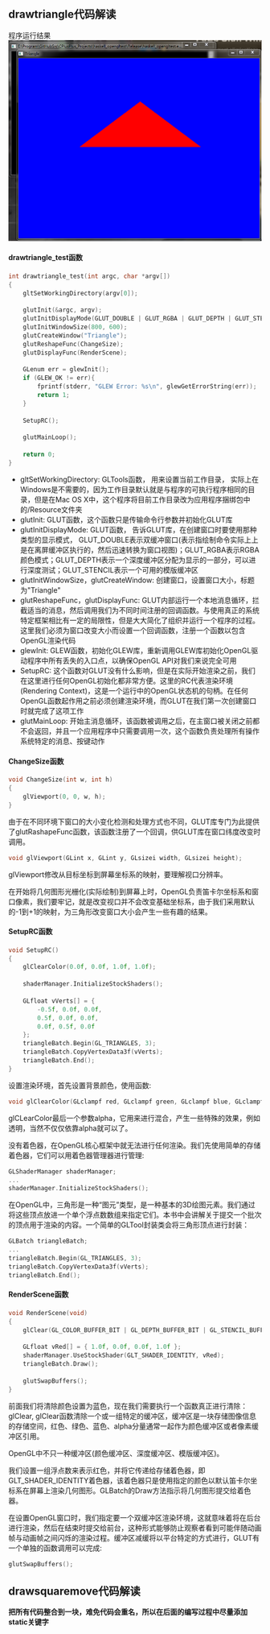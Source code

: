 ## drawtriangle代码解读
程序运行结果![运行结果](https://github.com/haskellcg/Blog_Pictures/blob/master/Chapter_2_%E4%BB%A3%E7%A0%81%E8%A7%A3%E8%AF%BB_1.PNG)

#### drawtriangle_test函数
```c++
int drawtriangle_test(int argc, char *argv[])
{
	gltSetWorkingDirectory(argv[0]);

	glutInit(&argc, argv);
	glutInitDisplayMode(GLUT_DOUBLE | GLUT_RGBA | GLUT_DEPTH | GLUT_STENCIL);
	glutInitWindowSize(800, 600);
	glutCreateWindow("Triangle");
	glutReshapeFunc(ChangeSize);
	glutDisplayFunc(RenderScene);

	GLenum err = glewInit();
	if (GLEW_OK != err){
		fprintf(stderr, "GLEW Error: %s\n", glewGetErrorString(err));
		return 1;
	}

	SetupRC();

	glutMainLoop();

	return 0;
}
```
  * gltSetWorkingDirectory: GLTools函数， 用来设置当前工作目录， 实际上在Windows是不需要的，因为工作目录默认就是与程序的可执行程序相同的目录，但是在Mac OS X中，这个程序将目前工作目录改为应用程序捆绑包中的/Resource文件夹
  * glutInit: GLUT函数，这个函数只是传输命令行参数并初始化GLUT库
  * glutInitDisplayMode: GLUT函数， 告诉GLUT库，在创建窗口时要使用那种类型的显示模式， GLUT_DOUBLE表示双缓冲窗口(表示指绘制命令实际上上是在离屏缓冲区执行的，然后迅速转换为窗口视图)；GLUT_RGBA表示RGBA颜色模式；GLUT_DEPTH表示一个深度缓冲区分配为显示的一部分，可以进行深度测试；GLUT_STENCIL表示一个可用的模版缓冲区
  * glutInitWindowSize，glutCreateWindow: 创建窗口，设置窗口大小，标题为"Triangle"
  * glutReshapeFunc，glutDisplayFunc: GLUT内部运行一个本地消息循环，拦截适当的消息，然后调用我们为不同时间注册的回调函数。与使用真正的系统特定框架相比有一定的局限性，但是大大简化了组织并运行一个程序的过程。这里我们必须为窗口改变大小而设置一个回调函数，注册一个函数以包含OpenGL渲染代码
  * glewInit: GLEW函数，初始化GLEW库，重新调用GLEW库初始化OpenGL驱动程序中所有丢失的入口点，以确保OpenGL API对我们来说完全可用
  * SetupRC: 这个函数对GLUT没有什么影响，但是在实际开始渲染之前，我们在这里进行任何OpenGL初始化都非常方便。这里的RC代表渲染环境(Rendering Context)，这是一个运行中的OpenGL状态机的句柄。在任何OpenGL函数起作用之前必须创建渲染环境，而GLUT在我们第一次创建窗口时就完成了这项工作
  * glutMainLoop: 开始主消息循环，该函数被调用之后，在主窗口被关闭之前都不会返回，并且一个应用程序中只需要调用一次，这个函数负责处理所有操作系统特定的消息、按键动作

#### ChangeSize函数
```c++
void ChangeSize(int w, int h)
{
	glViewport(0, 0, w, h);
}
```
  由于在不同环境下窗口的大小变化检测和处理方式也不同，GLUT库专门为此提供了glutRashapeFunc函数，该函数注册了一个回调，供GLUT库在窗口纬度改变时调用。
  
```c++
void glViewport(GLint x, GLint y, GLsizei width, GLsizei height);
```
  glViewport修改从目标坐标到屏幕坐标系的映射，要理解视口分辨率。
  
  在开始将几何图形光栅化(实际绘制)到屏幕上时，OpenGL负责笛卡尔坐标系和窗口像素，我们要牢记，就是改变视口并不会改变基础坐标系，由于我们采用默认的-1到+1的映射，为三角形改变窗口大小会产生一些有趣的结果。
  
#### SetupRC函数
```c++
void SetupRC()
{
	glClearColor(0.0f, 0.0f, 1.0f, 1.0f);

	shaderManager.InitializeStockShaders();

	GLfloat vVerts[] = {
		-0.5f, 0.0f, 0.0f,
		0.5f, 0.0f, 0.0f,
		0.0f, 0.5f, 0.0f
	};
	triangleBatch.Begin(GL_TRIANGLES, 3);
	triangleBatch.CopyVertexData3f(vVerts);
	triangleBatch.End();
}
```
  设置渲染环境，首先设置背景颜色，使用函数:
```c++
void glClearColor(GLclampf red, GLclampf green, GLclampf blue, GLclampf alpha);
```
  glCLearColor最后一个参数alpha，它用来进行混合，产生一些特殊的效果，例如透明，当然不仅仅依靠alpha就可以了。
  
  没有着色器，在OpenGL核心框架中就无法进行任何渲染。我们先使用简单的存储着色器，它们可以用着色器管理器进行管理:  
```c++
GLShaderManager shaderManager;
...
shaderManager.InitializeStockShaders();
```
  
  在OpenGL中，三角形是一种“图元”类型，是一种基本的3D绘图元素。我们通过将这些顶点放进一个单个浮点数数组来指定它们。本书中会讲解关于提交一个批次的顶点用于渲染的内容。一个简单的GLTool封装类会将三角形顶点进行封装：
```c++
GLBatch triangleBatch;
...
triangleBatch.Begin(GL_TRIANGLES, 3);
triangleBatch.CopyVertexData3f(vVerts);
triangleBatch.End();
```

#### RenderScene函数
```c++
void RenderScene(void)
{
	glClear(GL_COLOR_BUFFER_BIT | GL_DEPTH_BUFFER_BIT | GL_STENCIL_BUFFER_BIT);

	GLfloat vRed[] = { 1.0f, 0.0f, 0.0f, 1.0f };
	shaderManager.UseStockShader(GLT_SHADER_IDENTITY, vRed);
	triangleBatch.Draw();

	glutSwapBuffers();
}
```
  前面我们将清除颜色设置为蓝色，现在我们需要执行一个函数真正进行清除：glClear, glClear函数清除一个或一组特定的缓冲区，缓冲区是一块存储图像信息的存储空间，红色、绿色、蓝色、alpha分量通常一起作为颜色缓冲区或者像素缓冲区引用。
  
  OpenGL中不只一种缓冲区(颜色缓冲区、深度缓冲区、模版缓冲区)。
  
  我们设置一组浮点数来表示红色，并将它传递给存储着色器，即GLT_SHADER_IDENTITY着色器，该着色器只是使用指定的颜色以默认笛卡尔坐标系在屏幕上渲染几何图形。GLBatch的Draw方法指示将几何图形提交给着色器。
  
  在设置OpenGL窗口时，我们指定要一个双缓冲区渲染环境，这就意味着将在后台进行渲染，然后在结束时提交给前台，这种形式能够防止观察者看到可能伴随动画帧与动画帧之间闪烁的渲染过程。缓冲区减缓将以平台特定的方式进行，GLUT有一个单独的函数调用可以完成:
```c++
glutSwapBuffers();
```

## drawsquaremove代码解读
  **把所有代码整合到一块，难免代码会重名，所以在后面的编写过程中尽量添加static关键字**
  
  
